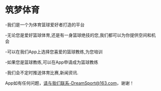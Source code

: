 # 筑梦体育

-我们是一个为体育篮球爱好者打造的平台

-无论您是爱好篮球体育,还是有一身篮球绝技的您,我们都可以为你提供空间和机会

-可以在我们App上选择您喜爱的篮球教练,为您培训

-如果您是篮球教练,可以在App申请成为篮球教练

-我们会不定时推送体育比赛,新闻资讯.

App如有任何问题，请与我们联系-DreamSport@163.com，谢谢！
